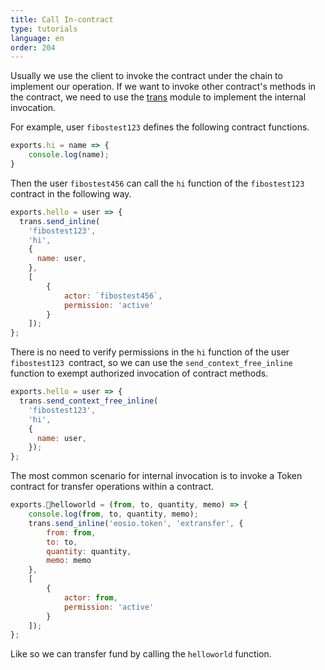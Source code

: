 ```yaml
---
title: Call In-contract
type: tutorials
language: en
order: 204
---
```


Usually we use the client to invoke the contract under the chain to implement our operation. If we want to invoke other contract's methods in the contract, we need to use the  [trans](../api/smartcontract/trans.html) module to implement the internal invocation.

For example, user `fibostest123` defines the following contract functions.

```javascript
exports.hi = name => {
    console.log(name);
}
```

Then the user `fibostest456` can call the `hi` function of the `fibostest123` contract in the following way.

```javascript
exports.hello = user => {
  trans.send_inline(
    'fibostest123', 
    'hi', 
    {
      name: user,
    }, 
    [
        {
            actor: `fibostest456`, 
            permission: 'active'
        }
    ]);
};
```

There is no need to verify permissions in the `hi` function of the user `fibostest123 `contract, so we can use the `send_context_free_inline` function to exempt authorized invocation of contract methods.

```javascript
exports.hello = user => {
  trans.send_context_free_inline(
    'fibostest123', 
    'hi', 
    {
      name: user,
    });
};
```

The most common scenario for internal invocation is to invoke a Token contract for transfer operations within a contract.

```javascript
exports.helloworld = (from, to, quantity, memo) => {
    console.log(from, to, quantity, memo);
    trans.send_inline('eosio.token', 'extransfer', {
        from: from,
        to: to,
        quantity: quantity,
        memo: memo
    },
    [
        {
            actor: from,
            permission: 'active'
        }
    ]);
};
```

Like so we can transfer fund by calling the `helloworld` function.